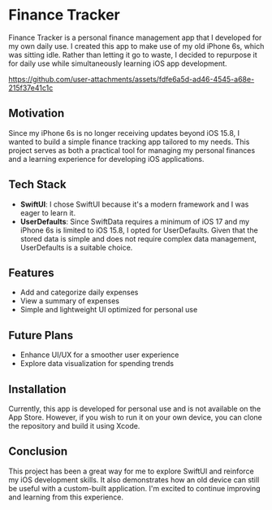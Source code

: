 # Finance Tracker

Finance Tracker is a personal finance management app that I developed for my own daily use. I created this app to make use of my old iPhone 6s, which was sitting idle. Rather than letting it go to waste, I decided to repurpose it for daily use while simultaneously learning iOS app development.

https://github.com/user-attachments/assets/fdfe6a5d-ad46-4545-a68e-215f37e41c1c


## Motivation
Since my iPhone 6s is no longer receiving updates beyond iOS 15.8, I wanted to build a simple finance tracking app tailored to my needs. This project serves as both a practical tool for managing my personal finances and a learning experience for developing iOS applications.

## Tech Stack
- **SwiftUI**: I chose SwiftUI because it's a modern framework and I was eager to learn it.
- **UserDefaults**: Since SwiftData requires a minimum of iOS 17 and my iPhone 6s is limited to iOS 15.8, I opted for UserDefaults. Given that the stored data is simple and does not require complex data management, UserDefaults is a suitable choice.

## Features
- Add and categorize daily expenses
- View a summary of expenses
- Simple and lightweight UI optimized for personal use

## Future Plans
- Enhance UI/UX for a smoother user experience
- Explore data visualization for spending trends

## Installation
Currently, this app is developed for personal use and is not available on the App Store. However, if you wish to run it on your own device, you can clone the repository and build it using Xcode.

## Conclusion
This project has been a great way for me to explore SwiftUI and reinforce my iOS development skills. It also demonstrates how an old device can still be useful with a custom-built application. I'm excited to continue improving and learning from this experience.


